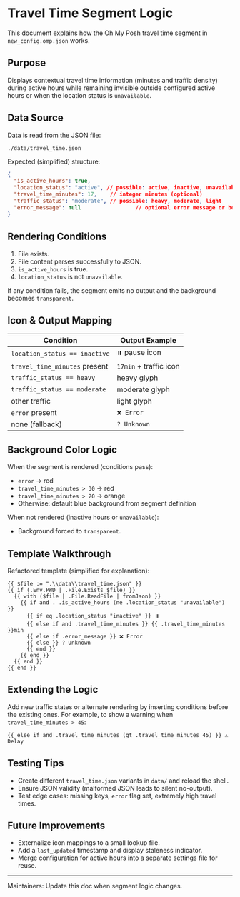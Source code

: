 # Travel Time Segment Logic

This document explains how the Oh My Posh travel time segment in
`new_config.omp.json` works.

## Purpose

Displays contextual travel time information (minutes and traffic density)
during active hours while remaining invisible outside configured active hours
or when the location status is `unavailable`.

## Data Source

Data is read from the JSON file:

```text
./data/travel_time.json
```

Expected (simplified) structure:

```json
{
  "is_active_hours": true,
  "location_status": "active", // possible: active, inactive, unavailable
  "travel_time_minutes": 17,    // integer minutes (optional)
  "traffic_status": "moderate", // possible: heavy, moderate, light
  "error_message": null                 // optional error message or boolean
}
```

## Rendering Conditions

1. File exists.
2. File content parses successfully to JSON.
3. `is_active_hours` is true.
4. `location_status` is not `unavailable`.

If any condition fails, the segment emits no output and the background becomes
`transparent`.

## Icon & Output Mapping

| Condition                       | Output Example             |
|---------------------------------|----------------------------|
| `location_status == inactive`  | `⏸️` pause icon            |
| `travel_time_minutes` present  | `17min` + traffic icon     |
| `traffic_status == heavy`      | heavy glyph                |
| `traffic_status == moderate`   | moderate glyph             |
| other traffic                  | light glyph                |
| `error` present                | `❌ Error`                 |
| none (fallback)                | `? Unknown`                |

## Background Color Logic

When the segment is rendered (conditions pass):

- `error` → red
- `travel_time_minutes > 30` → red
- `travel_time_minutes > 20` → orange
- Otherwise: default blue background from segment definition

When not rendered (inactive hours or `unavailable`):

- Background forced to `transparent`.

## Template Walkthrough

Refactored template (simplified for explanation):

```text
{{ $file := ".\\data\\travel_time.json" }}
{{ if (.Env.PWD | .File.Exists $file) }}
  {{ with ($file | .File.ReadFile | fromJson) }}
    {{ if and . .is_active_hours (ne .location_status "unavailable") }}
      {{ if eq .location_status "inactive" }} ⏸️
      {{ else if and .travel_time_minutes }} {{ .travel_time_minutes }}min
      {{ else if .error_message }} ❌ Error
      {{ else }} ? Unknown
      {{ end }}
    {{ end }}
  {{ end }}
{{ end }}
```

## Extending the Logic

Add new traffic states or alternate rendering by inserting conditions before
the existing ones. For example, to show a warning when
`travel_time_minutes > 45`:

```text
{{ else if and .travel_time_minutes (gt .travel_time_minutes 45) }} ⚠️ Delay
```

## Testing Tips

- Create different `travel_time.json` variants in `data/` and reload the shell.
- Ensure JSON validity (malformed JSON leads to silent no-output).
- Test edge cases: missing keys, `error` flag set, extremely high travel times.

## Future Improvements

- Externalize icon mappings to a small lookup file.
- Add a `last_updated` timestamp and display staleness indicator.
- Merge configuration for active hours into a separate settings file for reuse.

---
Maintainers: Update this doc when segment logic changes.
